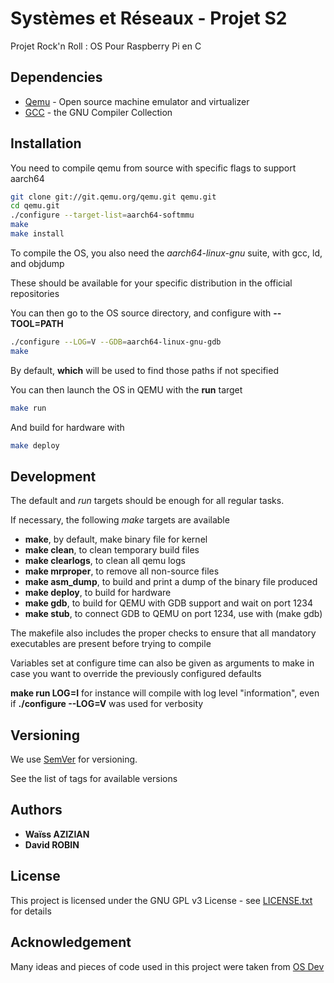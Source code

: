 # Systèmes et Réseaux - Projet S2 #

Projet Rock'n Roll : OS Pour Raspberry Pi en C

## Dependencies ##

- [Qemu](https://www.qemu.org/) - Open source machine emulator and virtualizer
- [GCC](https://gcc.gnu.org/) - the GNU Compiler Collection


## Installation ##

You need to compile qemu from source with specific flags to support aarch64

```bash
git clone git://git.qemu.org/qemu.git qemu.git
cd qemu.git
./configure --target-list=aarch64-softmmu
make
make install
```

To compile the OS, you also need the *aarch64-linux-gnu* suite, with gcc, ld, and objdump

These should be available for your specific distribution in the official repositories

You can then go to the OS source directory, and configure with **--TOOL=PATH**

```bash
./configure --LOG=V --GDB=aarch64-linux-gnu-gdb
make
```

By default, **which** will be used to find those paths if not specified

You can then launch the OS in QEMU with the **run** target

```bash
make run
```

And build for hardware with

```bash
make deploy
```

## Development ##

The default and *run* targets should be enough for all regular tasks.

If necessary, the following *make* targets are available
- **make**, by default, make binary file for kernel
- **make clean**, to clean temporary build files
- **make clearlogs**, to clean all qemu logs
- **make mrproper**, to remove all non-source files
- **make asm_dump**, to build and print a dump of the binary file produced
- **make deploy**, to build for hardware
- **make gdb**, to build for QEMU with GDB support and wait on port 1234
- **make stub**, to connect GDB to QEMU on port 1234, use with (make gdb)

The makefile also includes the proper checks to ensure that all mandatory
executables are present before trying to compile

Variables set at configure time can also be given as arguments to make
in case you want to override the previously configured defaults

**make run LOG=I** for instance will compile with log level "information", even
if **./configure --LOG=V** was used for verbosity

## Versioning ##

We use [SemVer](https://semver.org/) for versioning.

See the list of tags for available versions

## Authors ##

 - **Waïss AZIZIAN**
 - **David ROBIN**

## License ##

This project is licensed under the GNU GPL v3 License - see [LICENSE.txt](LICENSE.txt) for details

## Acknowledgement ##

Many ideas and pieces of code used in this project were taken from [OS Dev](https://wiki.osdev.org/)

